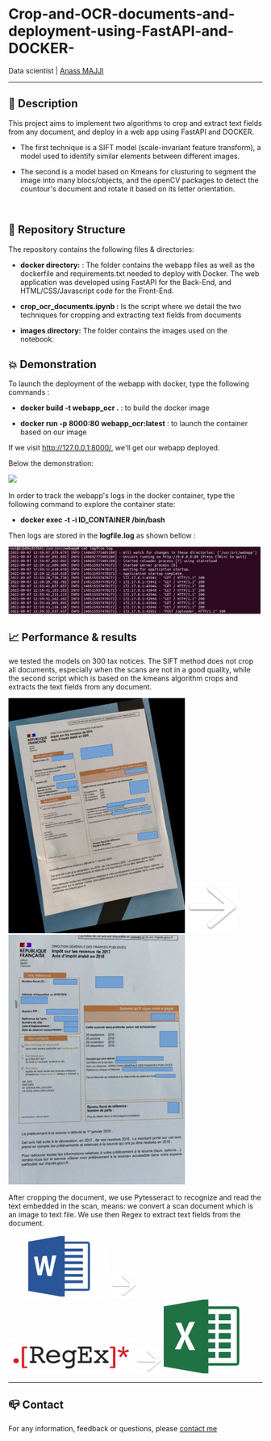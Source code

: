# Crop-and-OCR-documents-and-deployment-using-FastAPI-and-DOCKER-

Data scientist | [Anass MAJJI](https://www.linkedin.com/in/anass-majji-729773157/)
***

## :monocle_face: Description
This project aims to implement two algorithms to crop and extract text fields from any document, and deploy in a web app using FastAPI and DOCKER.

- The first technique is a SIFT model (scale-invariant feature transform), a model used to identify similar elements between different images.


- The second is a model based on Kmeans for clusturing to segment the image into many blocs/objects, and the openCV packages to detect the countour's document and rotate it based on its letter orientation. 

 </br>

 

## :rocket: Repository Structure
The repository contains the following files & directories:
- **docker directory:** : The folder contains the webapp files as well as the dockerfile and requirements.txt needed to deploy with Docker. The web application was developed using FastAPI for the Back-End, and HTML/CSS/Javascript code for the Front-End.


- **crop_ocr_documents.ipynb :** Is the script where we detail the two techniques for cropping and extracting text fields from documents

- **images directory:** The folder contains the images used on the notebook.



## :collision: Demonstration 

To launch the deployment of the webapp with docker, type the following commands : 


 - **docker build -t webapp_ocr .**  : to build the docker image

 - **docker run -p 8000:80 webapp_ocr:latest** : to launch the container based on our image

 If we visit http://127.0.0.1:8000/, we'll get our webapp deployed.

Below the demonstration:

![](images/gif.gif)


In order to track the webapp's logs in the docker container, type the following command to explore the container state: 

 - **docker exec -t -i ID_CONTAINER /bin/bash**

Then logs are stored in the **logfile.log** as shown bellow : 
<p float="left">
  <img src="images/logs.png" width="500" />
</p>



## :chart_with_upwards_trend: Performance & results



we tested the models on 300 tax notices. The SIFT method does not crop all documents, especially when the scans are not in a good quality, while the second script which is based on the kmeans algorithm crops and extracts the text fields from any document. 


<p float="left">
  <img src="images/1__1_v2.png" width="350" />
    <img src="images/fleche_1.png" width="100" /> 
  <img src="images/corners_v2.png" width="350" /> 
</p>

After cropping the document, we use Pytesseract to recognize and read the text embedded in the scan, means: we convert a scan document which is an image to text file. We use then Regex to extract text fields from the document.

<p float="left">
  <img src="images/word.png" width="200" />
  <img src="images/fleche_1.png" width="50" /> 
  <img src="images/regex.png" width="250" /> 
  <img src="images/fleche_1.png" width="50" /> 
  <img src="images/excel.png" width="150" /> 
</p>


---
## :mailbox_closed: Contact
For any information, feedback or questions, please [contact me][anass-email]





[anass-email]: mailto:anassmajji34@gmail.com
